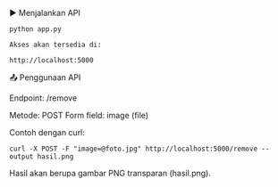 
▶️ Menjalankan API

```
python app.py

Akses akan tersedia di:

http://localhost:5000
```


📤 Penggunaan API

Endpoint: /remove

Metode: POST
Form field: image (file)

Contoh dengan curl:
```
curl -X POST -F "image=@foto.jpg" http://localhost:5000/remove --output hasil.png
```

Hasil akan berupa gambar PNG transparan (hasil.png).
